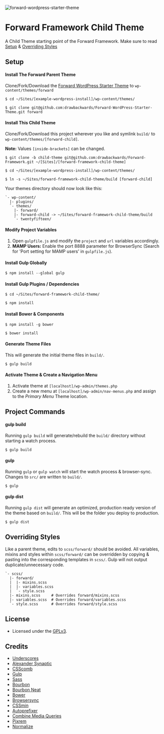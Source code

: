 ![forward-wordpress-starter-theme](https://cloud.githubusercontent.com/assets/1250818/8885259/dc5923d0-3212-11e5-9579-25d6731ba6ca.jpg)

# Forward Framework Child Theme

A Child Theme starting point of the Forward Framework. Make sure to read [Setup](#setup) & [Overriding Styles](#overriding-styles)

## Setup

#### Install The Forward Parent Theme

Clone/Fork/Download the [Forward WordPress Starter Theme](https://github.com/drawbackwards/Forward-WordPress-Starter-Theme) to `wp-content/themes/forward`

    $ cd ~/Sites/[example-wordpress-install]/wp-content/themes/

    $ git clone git@github.com:drawbackwards/Forward-WordPress-Starter-Theme.git forward


#### Install This Child Theme

Clone/Fork/Download this project wherever you like and symlink `build/` to `wp-content/themes/[forward-child]`.

__Note:__ Values `[inside-brackets]` can be changed.

    $ git clone -b child-theme git@github.com:drawbackwards/Forward-Framework.git ~/[Sites]/[forward-framework-child-theme]

    $ cd ~/Sites/[example-wordpress-install]/wp-content/themes/
    
    $ ln -s ~/Sites/forward-framework-child-theme/build [forward-child]

Your themes directory should now look like this:

    `- wp-content/
      |- plugins/
      `- themes/
        |- forward/
        |- forward-child -> ~/Sites/forward-framework-child-theme/build
        `- twentyfifteen/

#### Modify Project Variables

1. Open `gulpfile.js` and modify the `project` and `url` variables accordingly.
2. __MAMP Users:__ Enable the port 8888 parameter for BrowserSync (Search for 'Port setting for MAMP users' in `gulpfile.js`).

#### Install Gulp Globally

    $ npm install --global gulp

#### Install Gulp Plugins / Dependencies

    $ cd ~/Sites/forward-framework-child-theme/

	$ npm install

#### Install Bower & Components

	$ npm install -g bower

    $ bower install

#### Generate Theme Files

This will generate the initial theme files in `build/`.

	$ gulp build

#### Activate Theme & Create a Navigation Menu

1. Activate theme at `[localhost]/wp-admin/themes.php`
2. Create a new menu at `[localhost]/wp-admin/nav-menus.php` and assign to the _Primary Menu_ Theme location.

## Project Commands

#### gulp build

Running `gulp build` will generate/rebuild the `build/` directory without starting a watch process.

    $ gulp build

#### gulp

Running `gulp` or `gulp watch` will start the watch process & browser-sync. Changes to `src/` are written to `build/`.

	$ gulp

#### gulp dist

Running `gulp dist` will generate an optimized, production ready version of the theme based on `build/`. This will be the folder you deploy to production.

	$ gulp dist

## Overriding Styles

Like a parent theme, edits to `scss/forward/` should be avoided. All variables, mixins and styles within `scss/forward/` can be overridden by copying & pasting into the corresponding templates in `scss/`. Gulp will not output duplicate/unnecessary code.

    `- scss/
      |- forward/
      |  |- mixins.scss
      |  |- variables.scss
      |  `- style.scss
      |- mixins.scss     # Overrides forward/mixins.scss
      |- variables.scss  # Overrides forward/variables.scss
      `- style.scss      # Overrides forward/style.scss

## License

* Licensed under the [GPLv3](http://www.gnu.org/licenses/gpl.txt).

## Credits

* [Underscores](https://github.com/Automattic/_s)
* [Alexander Synaptic](https://github.com/synapticism/wordpress-gulp-bower-sass)
* [CSScomb](http://csscomb.com)
* [Gulp](http://gulpjs.com)
* [Sass](http://sass-lang.com)
* [Bourbon](https://github.com/thoughtbot/bourbon)
* [Bourbon Neat](http://neat.bourbon.io)
* [Bower](http://bower.io)
* [Browsersync](http://www.browsersync.io)
* [CSSmin](https://www.npmjs.com/package/gulp-cssmin)
* [Autoprefixer](https://github.com/postcss/autoprefixer-core)
* [Combine Media Queries](https://www.npmjs.com/package/gulp-combine-media-queries)
* [Pixrem](https://www.npmjs.com/package/gulp-pixrem)
* [Normalize](https://necolas.github.io/normalize.css/)
